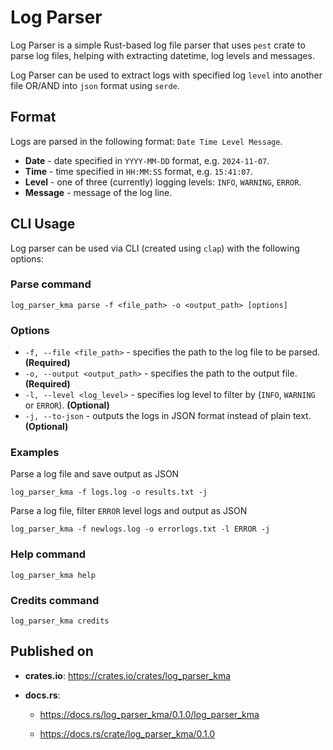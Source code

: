 # Log Parser

Log Parser is a simple Rust-based log file parser that uses `pest` crate to parse log files, helping with extracting datetime, log levels and messages.

Log Parser can be used to extract logs with specified log `level` into another file OR/AND into `json` format using `serde`.

## Format

Logs are parsed in the following format: `Date Time Level Message`.

- **Date** - date specified in `YYYY-MM-DD` format, e.g. `2024-11-07`.
- **Time** - time specified in `HH:MM:SS` format, e.g. `15:41:07`.
- **Level** - one of three (currently) logging levels: `INFO`, `WARNING`, `ERROR`.
- **Message** - message of the log line.

## CLI Usage

Log parser can be used via CLI (created using `clap`) with the following options:

### Parse command

```
log_parser_kma parse -f <file_path> -o <output_path> [options]
```

### Options

- `-f, --file <file_path>` - specifies the path to the log file to be parsed. **(Required)**
- `-o, --output <output_path>` - specifies the path to the output file. **(Required)**
- `-l, --level <log_level>` - specifies log level to filter by (`INFO`, `WARNING` or `ERROR`). **(Optional)**
- `-j, --to-json` - outputs the logs in JSON format instead of plain text. **(Optional)**

### Examples

Parse a log file and save output as JSON

```
log_parser_kma -f logs.log -o results.txt -j
```

Parse a log file, filter `ERROR` level logs and output as JSON

```
log_parser_kma -f newlogs.log -o errorlogs.txt -l ERROR -j
```

### Help command

```
log_parser_kma help
```

### Credits command

```
log_parser_kma credits
```

## Published on

- **crates.io**: https://crates.io/crates/log_parser_kma

- **docs.rs**: 

  - https://docs.rs/log_parser_kma/0.1.0/log_parser_kma

  - https://docs.rs/crate/log_parser_kma/0.1.0
